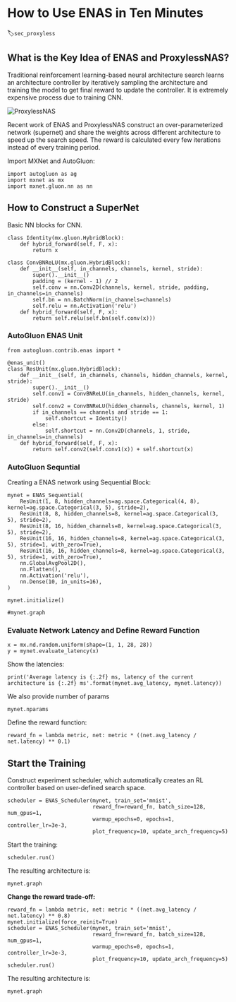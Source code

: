 # How to Use ENAS in Ten Minutes
:label:`sec_proxyless`

## What is the Key Idea of ENAS and ProxylessNAS?

Traditional reinforcement learning-based neural architecture search learns an architecture controller
by iteratively sampling the architecture and training the model to get final reward to update the controller. It is extremely expensive process due to training CNN.

![ProxylessNAS](https://autogluon.s3.amazonaws.com/_images/proxyless.png)

Recent work of ENAS and ProxylessNAS construct an over-parameterized network (supernet) and share the weights across different architecture to speed up the search speed. The reward is calculated every few iterations instead of every training period.

Import MXNet and AutoGluon:

```{.python .input}
import autogluon as ag
import mxnet as mx
import mxnet.gluon.nn as nn
```

## How to Construct a SuperNet

Basic NN blocks for CNN.

```{.python .input}
class Identity(mx.gluon.HybridBlock):
    def hybrid_forward(self, F, x):
        return x
    
class ConvBNReLU(mx.gluon.HybridBlock):
    def __init__(self, in_channels, channels, kernel, stride):
        super().__init__()
        padding = (kernel - 1) // 2
        self.conv = nn.Conv2D(channels, kernel, stride, padding, in_channels=in_channels)
        self.bn = nn.BatchNorm(in_channels=channels)
        self.relu = nn.Activation('relu')
    def hybrid_forward(self, F, x):
        return self.relu(self.bn(self.conv(x)))
```

### AutoGluon ENAS Unit

```{.python .input}
from autogluon.contrib.enas import *

@enas_unit()
class ResUnit(mx.gluon.HybridBlock):
    def __init__(self, in_channels, channels, hidden_channels, kernel, stride):
        super().__init__()
        self.conv1 = ConvBNReLU(in_channels, hidden_channels, kernel, stride)
        self.conv2 = ConvBNReLU(hidden_channels, channels, kernel, 1)
        if in_channels == channels and stride == 1:
            self.shortcut = Identity()
        else:
            self.shortcut = nn.Conv2D(channels, 1, stride, in_channels=in_channels)
    def hybrid_forward(self, F, x):
        return self.conv2(self.conv1(x)) + self.shortcut(x)
```

### AutoGluon Sequntial

Creating a ENAS network using Sequential Block:

```{.python .input}
mynet = ENAS_Sequential(
    ResUnit(1, 8, hidden_channels=ag.space.Categorical(4, 8), kernel=ag.space.Categorical(3, 5), stride=2),
    ResUnit(8, 8, hidden_channels=8, kernel=ag.space.Categorical(3, 5), stride=2),
    ResUnit(8, 16, hidden_channels=8, kernel=ag.space.Categorical(3, 5), stride=2),
    ResUnit(16, 16, hidden_channels=8, kernel=ag.space.Categorical(3, 5), stride=1, with_zero=True),
    ResUnit(16, 16, hidden_channels=8, kernel=ag.space.Categorical(3, 5), stride=1, with_zero=True),
    nn.GlobalAvgPool2D(),
    nn.Flatten(),
    nn.Activation('relu'),
    nn.Dense(10, in_units=16),
)

mynet.initialize()

#mynet.graph
```

### Evaluate Network Latency and Define Reward Function

```{.python .input}
x = mx.nd.random.uniform(shape=(1, 1, 28, 28))
y = mynet.evaluate_latency(x)
```

Show the latencies:

```{.python .input}
print('Average latency is {:.2f} ms, latency of the current architecture is {:.2f} ms'.format(mynet.avg_latency, mynet.latency))
```

We also provide number of params
```{.python .input}
mynet.nparams
```

Define the reward function:

```{.python .input}
reward_fn = lambda metric, net: metric * ((net.avg_latency / net.latency) ** 0.1)
```

## Start the Training

Construct experiment scheduler, which automatically creates an RL controller based on user-defined search space.

```{.python .input}
scheduler = ENAS_Scheduler(mynet, train_set='mnist',
                           reward_fn=reward_fn, batch_size=128, num_gpus=1,
                           warmup_epochs=0, epochs=1, controller_lr=3e-3,
                           plot_frequency=10, update_arch_frequency=5)
```

Start the training:

```{.python .input}
scheduler.run()
```

The resulting architecture is:
```{.python .input}
mynet.graph
```

**Change the reward trade-off:**

```{.python .input}
reward_fn = lambda metric, net: metric * ((net.avg_latency / net.latency) ** 0.8)
mynet.initialize(force_reinit=True)
scheduler = ENAS_Scheduler(mynet, train_set='mnist',
                           reward_fn=reward_fn, batch_size=128, num_gpus=1,
                           warmup_epochs=0, epochs=1, controller_lr=3e-3,
                           plot_frequency=10, update_arch_frequency=5)
scheduler.run()
```

The resulting architecture is:
```{.python .input}
mynet.graph
```
